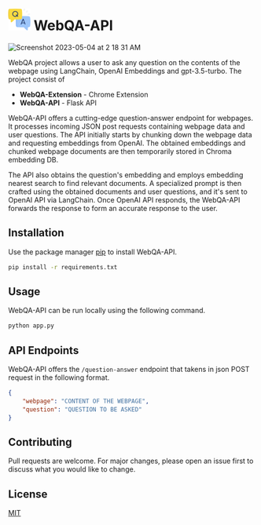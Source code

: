 # <img src="https://raw.githubusercontent.com/kishanmurthy/WebQA-Extension/main/images/main_128.png" alt= “Logo” width="45" height="45">  WebQA-API 

![Screenshot 2023-05-04 at 2 18 31 AM](https://user-images.githubusercontent.com/25534697/236163239-7b4bb04e-bc58-43f3-b342-b5b39b0ac051.png)

WebQA project allows a user to ask any question on the contents of the webpage using LangChain, OpenAI Embeddings and gpt-3.5-turbo. The project consist of
- <b>WebQA-Extension</b> - Chrome Extension
- <b>WebQA-API</b> - Flask API

WebQA-API offers a cutting-edge question-answer endpoint for webpages. It processes incoming JSON post requests containing webpage data and user questions. The API initially starts by chunking down the webpage data and requesting embeddings from OpenAI. The obtained embeddings and chunked webpage documents are then temporarily stored in Chroma embedding DB.

The API also obtains the question's embedding and employs embedding nearest search to find relevant documents. A specialized prompt is then crafted using the obtained documents and user questions, and it's sent to OpenAI API via LangChain. Once OpenAI API responds, the WebQA-API forwards the response to form an accurate response to the user.


## Installation

Use the package manager [pip](https://pip.pypa.io/en/stable/) to install WebQA-API.

```bash
pip install -r requirements.txt
```

## Usage

WebQA-API can be run locally using the following command.

```bash
python app.py
```

## API Endpoints

WebQA-API offers the ```/question-answer``` endpoint that takens in json POST request in the following format.

```json
{
    "webpage": "CONTENT OF THE WEBPAGE",
    "question": "QUESTION TO BE ASKED"
}
```

## Contributing

Pull requests are welcome. For major changes, please open an issue first to discuss what you would like to change.

## License

[MIT](
https://choosealicense.com/licenses/mit/)
